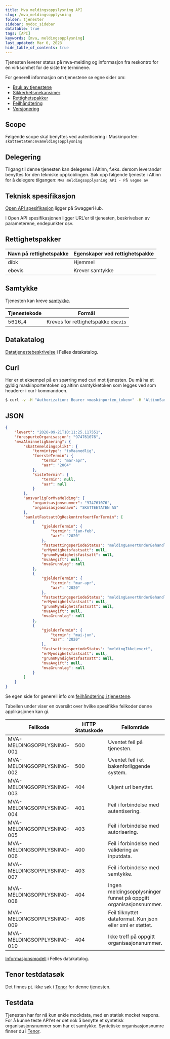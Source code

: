 ```yaml
---
title: Mva meldingsoppslysning API
slug: /mva_meldingsopplysning
folder: tjenester
sidebar: mydoc_sidebar
datatable: true
tags: [API]
keywords: [mva, meldingsopplysning]
last_updated: Mar 6, 2023
hide_table_of_contents: true
---
```

<summary>Tjenesten leverer status på mva-melding og informasjon fra reskontro for en virksomhet for de siste tre terminene.</summary>

<Tabs underline={true}>
<TabItem headerText="Om tjenesten" itemKey="itemKey-1" default>

For generell informasjon om tjenestene se egne sider om:
* [Bruk av tjenestene](../om/bruk.md)
* [Sikkerhetsmekansimer](../om/sikkerhet.md)
* [Rettighetspakker](../om/rettighetspakker.md) 
* [Feilhåndtering](../om/feil.md)
* [Versjonering](../om/versjoner.md)

## Scope
Følgende scope skal benyttes ved autentisering i Maskinporten: `skatteetaten:mvameldingsopplysning`

## Delegering
Tilgang til denne tjenesten kan delegeres i Altinn, f.eks. dersom leverandør benyttes for den tekniske oppkoblingen. Søk opp følgende tjeneste i Altinn for å delegere tilgangen: `Mva meldingsopplysning API - På vegne av`

## Teknisk spesifikasjon
[Open API spesifikasjon](https://app.swaggerhub.com/apis/Skatteetaten_Deling/mva-meldingsopplysning-api) ligger på SwaggerHub.

I Open API spesifikasjonen ligger URL'er til tjenesten, beskrivelsen av parameterene, endepunkter osv.
 
## Rettighetspakker

| Navn på rettighetspakke |	Egenskaper ved rettighetspakke |
|---|---|
| dibk | Hjemmel |
| ebevis | Krever samtykke |
 
## Samtykke
Tjenesten kan kreve [samtykke](../om/samtykke.md).

| Tjenestekode | Formål |
|--------| ------ |
| 5616_4 | Kreves for rettighetspakke `ebevis`|

## Datakatalog
 
[Datatjenestebeskrivelse](https://data.norge.no/dataservices/38eb829e-33cb-3976-b789-5209c926473e) i Felles datakatalog.

</TabItem>
<TabItem headerText="Eksempler" itemKey="itemKey-2"> 

## Curl

Her er et eksempel på en spørring med curl mot tjenesten. Du må ha et gyldig maskinportentoken og altinn samtykketoken som legges ved som headerer i curl-kommandoen.

```bash
$ curl -v -H "Authorization: Bearer <maskinporten_token>" -H "AltinnSamtykke: <samtykke_token>" "https://api-test.sits.no/api/mvamelding/v1/ebevis/974761076"
```
## JSON

```json
{
    "levert": "2020-09-21T10:11:25.117551",
    "forespurteOrganisasjon": "974761076",
    "mvaAlminneligNaering": {
        "skattemeldingsplikt": {
            "termintype": "toMaanedlig",
            "foersteTermin": {
                "termin": "mar-apr",
                "aar": "2004"
            },
            "sisteTermin": {
                "termin": null,
                "aar": null
            }
        },
        "ansvarligForMvaMelding": {
            "organisasjonsnummer": "974761076",
            "organisasjonsnavn": "SKATTEETATEN AS"
        },
        "samletFastsattOgReskontrofoertForTermin": [
            {
                "gjelderTermin": {
                    "termin": "jan-feb",
                    "aar": "2020"
                },
                "fastsettingsperiodeStatus": "meldingLevertUnderBehandling",
                "erMyndighetsfastsatt": null,
                "grunnMyndighetsfastsatt": null,
                "mvaAvgift": null,
                "mvaGrunnlag": null
            },
            {
                "gjelderTermin": {
                    "termin": "mar-apr",
                    "aar": "2020"
                },
                "fastsettingsperiodeStatus": "meldingLevertUnderBehandling",
                "erMyndighetsfastsatt": null,
                "grunnMyndighetsfastsatt": null,
                "mvaAvgift": null,
                "mvaGrunnlag": null
            },
            {
                "gjelderTermin": {
                    "termin": "mai-jun",
                    "aar": "2020"
                },
                "fastsettingsperiodeStatus": "meldingIkkeLevert",
                "erMyndighetsfastsatt": null,
                "grunnMyndighetsfastsatt": null,
                "mvaAvgift": null,
                "mvaGrunnlag": null
            }
        ]
    }
}
```
</TabItem>
<TabItem headerText="Feilkoder" itemKey="itemKey-3">

Se egen side for generell info om [feilhåndtering i tjenestene](../om/feil.md).

Tabellen under viser en oversikt over hvilke spesifikke feilkoder denne applikasjonen kan gi. 

| Feilkode | HTTP Statuskode | Feilområde |
|----------|-----------------|-------|
| MVA-MELDINGSOPPLYSNING-001 | 500 | Uventet feil på tjenesten.  |
| MVA-MELDINGSOPPLYSNING-002 | 500 | Uventet feil i et bakenforliggende system.  |
| MVA-MELDINGSOPPLYSNING-003 | 404 | Ukjent url benyttet. |
| MVA-MELDINGSOPPLYSNING-004 | 401 | Feil i forbindelse med autentisering.  |
| MVA-MELDINGSOPPLYSNING-005 | 403 | Feil i forbindelse med autorisering.  |
| MVA-MELDINGSOPPLYSNING-006 | 400 | Feil i forbindelse med validering av inputdata. |
| MVA-MELDINGSOPPLYSNING-007 | 403 | Feil i forbindelse med samtykke.  |
| MVA-MELDINGSOPPLYSNING-008 | 404 | Ingen meldingsopplysninger funnet på oppgitt organisasjonsnummer. |
| MVA-MELDINGSOPPLYSNING-009 | 406 | Feil tilknyttet dataformat. Kun json eller xml er støttet. |
| MVA-MELDINGSOPPLYSNING-010 | 404 | Ikke treff på oppgitt organisasjonsnummer. |
 
</TabItem> 
<TabItem headerText="Informasjonsmodell" itemKey="itemKey-4">

 [Informasjonsmodell](https://data.norge.no/informationmodels/61726311-9a02-3ccc-adcd-0a18f3a059d4) i Felles datakatalog.
 
</TabItem>
<TabItem headerText="Test" itemKey="itemKey-5">

## Tenor testdatasøk
Det finnes pt. ikke søk i [Tenor](../test/tenor.md) for denne tjenesten.

## Testdata
Tjenesten har for nå kun enkle mockdata, med en statisk mocket respons. For å kunne teste API'et er det nok å benytte et syntetisk organisasjonsnummer som har et samtykke. Syntetiske organisasjonsnumre finner du i [Tenor](../test/tenor.md).
 
</TabItem>
</Tabs>
